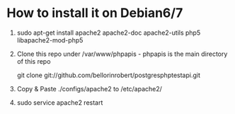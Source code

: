# How to install it on Debian6/7

1. sudo apt-get install apache2 apache2-doc apache2-utils php5 libapache2-mod-php5  
2. Clone this repo under /var/www/phpapis - phpapis is the main directory of this repo

   git clone git://github.com/bellorinrobert/postgresphptestapi.git
3. Copy & Paste ./configs/apache2 to /etc/apache2/
4. sudo service apache2 restart
